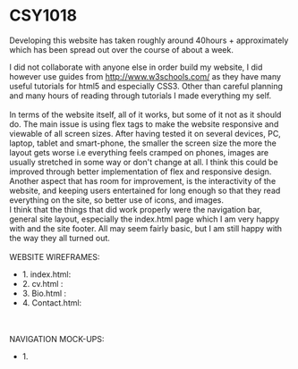 # CSY1018
Developing this website has taken roughly around 40hours + approximately which has been spread out over the course of about a week.

I did not collaborate with anyone else in order build my website, I did however use guides from http://www.w3schools.com/ as they have many useful tutorials for html5 and especially CSS3. Other than careful planning and many hours of reading through tutorials I made everything my self.
</br>
</br>
In terms of the website itself, all of it works, but some of it not as it should do. The main issue is using flex tags to make the website responsive and viewable of all screen sizes. After having tested it on several devices, PC, laptop, tablet and smart-phone, the smaller the screen size the more the layout gets worse i.e everything feels cramped on phones, images are usually stretched in some way or don't change at all.
I think this could be improved through better implementation of flex and responsive design. Another aspect that has room for improvement, is the interactivity of the website, and keeping users entertained for long enough so that they read everything on the site, so better use of icons, and images.
</br>
I think that the things that did work properly were the navigation bar, general site layout, especially the index.html page which I am very happy with and the site footer. All may seem fairly basic, but I am still happy with the way they all turned out.
</br>
</br>
WEBSITE WIREFRAMES:
<ul>
<li>
1. index.html:
<li>
2. cv.html   : 
<li>
3. Bio.html  : 
<li>
4. Contact.html: 
</ul>
</br>
</br>
NAVIGATION MOCK-UPS:
<ul>
<li>
1.
